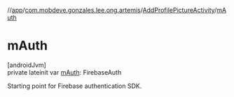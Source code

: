 //[app](../../../index.md)/[com.mobdeve.gonzales.lee.ong.artemis](../index.md)/[AddProfilePictureActivity](index.md)/[mAuth](m-auth.md)

# mAuth

[androidJvm]\
private lateinit var [mAuth](m-auth.md): FirebaseAuth

Starting point for Firebase authentication SDK.
